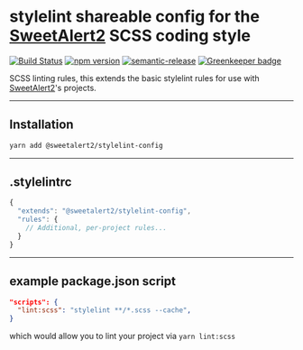 # stylelint shareable config for the [SweetAlert2](https://github.com/sweetalert2/sweetalert2) SCSS coding style

[![Build Status](https://github.com/sweetalert2/stylelint-config/workflows/build/badge.svg)](https://github.com/sweetalert2/stylelint-config/actions)
[![npm version](https://img.shields.io/npm/v/@sweetalert2/stylelint-config.svg)](https://www.npmjs.com/package/@sweetalert2/stylelint-config)
[![semantic-release](https://img.shields.io/badge/%20%20%F0%9F%93%A6%F0%9F%9A%80-semantic--release-e10079.svg)](https://github.com/sweetalert2/stylelint-config/blob/master/CHANGELOG.md)
[![Greenkeeper badge](https://badges.greenkeeper.io/sweetalert2/stylelint-config.svg)](https://greenkeeper.io/)

SCSS linting rules, this extends the basic stylelint rules for use with [SweetAlert2](https://github.com/sweetalert2/sweetalert2)'s projects.

---
## Installation

```sh
yarn add @sweetalert2/stylelint-config
```


---

## .stylelintrc

```js
{
  "extends": "@sweetalert2/stylelint-config",
  "rules": {
    // Additional, per-project rules...
  }
}
```

---

## example package.json script

```json
"scripts": {
  "lint:scss": "stylelint **/*.scss --cache",
}
```

which would allow you to lint your project via `yarn lint:scss`
